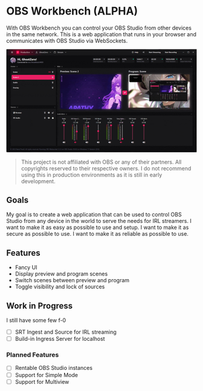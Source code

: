 # OBS Workbench (ALPHA)

With OBS Workbench you can control your OBS Studio from other devices in the same network. This is a web
application that runs in your browser and communicates with OBS Studio via WebSockets.

![Screenshot](docs/screenshots/electron_24GIwtPnu8.gif)

> This project is not affiliated with OBS or any of their partners. All copyrights reserved to their respective owners.
> I do not recommend using this in production environments as it is still in early development.

## Goals

My goal is to create a web application that can be used to control OBS Studio from any device in the world to serve the
needs for IRL streamers. I want to make it as easy as possible to use and setup. I want to make it as secure as possible
to use. I want to make it as reliable as possible to use.

## Features

- Fancy UI
- Display preview and program scenes
- Switch scenes between preview and program
- Toggle visibility and lock of sources

## Work in Progress

I still have some few f-0
- [ ] SRT Ingest and Source for IRL streaming
- [ ] Build-in Ingress Server for localhost

### Planned Features

- [ ] Rentable OBS Studio instances
- [ ] Support for Simple Mode
- [ ] Support for Multiview
